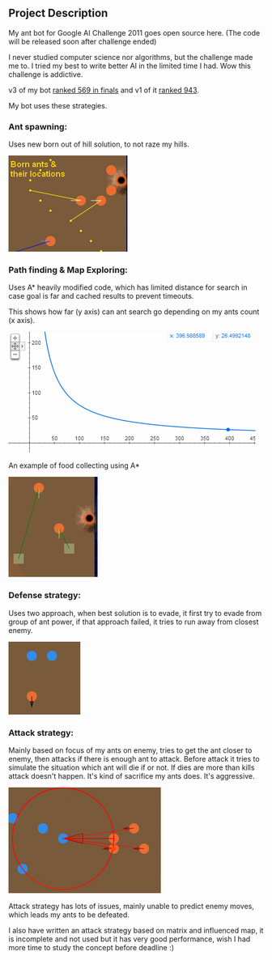 ## Project Description
My ant bot for Google AI Challenge 2011 goes open source here. (The code will be released soon after challenge ended)

I never studied computer science nor algorithms, but the challenge made me to. I tried my best to write better AI in the limited time I had. Wow this challenge is addictive.

v3 of my bot [ranked 569 in finals](http://ants.aichallenge.org/profile.php?user=645) and v1 of it [ranked 943](http://ants.aichallenge.org/profile.php?user=14102).

My bot uses these strategies.

### Ant spawning:
Uses new born out of hill solution, to not raze my hills.


![](https://raw.githubusercontent.com/salarcode/SalarAnts/master/Documents/AntSpawning.png)


### Path finding & Map Exploring:
Uses A* heavily modified code, which has limited distance for search in case goal is far and cached results to prevent timeouts.

This shows how far (y axis) can ant search go depending on my ants count (x axis).


![](https://raw.githubusercontent.com/salarcode/SalarAnts/master/Documents/AStarSearchLimitPow.png)


An example of food collecting using A*

![](https://raw.githubusercontent.com/salarcode/SalarAnts/master/Documents/FoodCollecting.png)

### Defense strategy:
Uses two approach, when best solution is to evade, it first try to evade from group of ant power, if that approach failed, it tries to run away from closest enemy.

![](https://github.com/salarcode/SalarAnts/raw/master/Documents/EvadingAnt.png)

### Attack strategy:
Mainly based on focus of my ants on enemy, tries to get the ant closer to enemy, then attacks if there is enough ant to attack. Before attack it tries to simulate the situation which ant will die if or not. If dies are more than kills attack doesn't happen. It's kind of sacrifice my ants does. It's aggressive.


![](https://raw.githubusercontent.com/salarcode/SalarAnts/master/Documents/AttackPressure.png)


Attack strategy has lots of issues, mainly unable to predict enemy moves, which leads my ants to be defeated.

I also have written an attack strategy based on matrix and influenced map, it is incomplete and not used but it has very good performance, wish I had more time to study the concept before deadline :)
